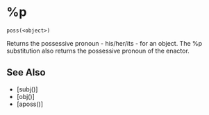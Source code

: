 # %p
`poss(<object>)`

  Returns the possessive pronoun - his/her/its - for an object. The %p substitution also returns the possessive pronoun of the enactor.


## See Also
- [subj()]
- [obj()]
- [aposs()]

